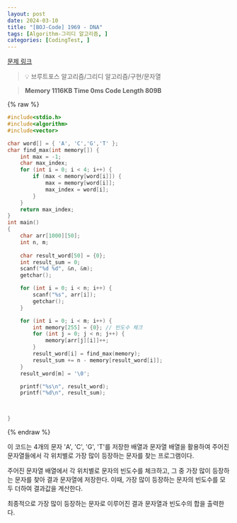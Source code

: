 ```yaml
---
layout: post
date: 2024-03-10
title: "[BOJ-Code] 1969 - DNA"
tags: [Algorithm-그리디 알고리즘, ]
categories: [CodingTest, ]
---
```


[문제 링크](https://www.acmicpc.net/problem/1969)


> 💡 브루트포스 알고리즘/그리디 알고리즘/구현/문자열


> **Memory   1116KB                                   Time   0ms                                Code Length   809B**



{% raw %}
```c++
#include<stdio.h>
#include<algorithm>
#include<vector>

char word[] = { 'A', 'C','G','T' };
char find_max(int memory[]) {
	int max = -1;
	char max_index;
	for (int i = 0; i < 4; i++) {
		if (max < memory[word[i]]) {
			max = memory[word[i]];
			max_index = word[i];
		}
	}
	return max_index;
}
int main()
{
	char arr[1000][50];
	int n, m;
	
	char result_word[50] = {0};
	int result_sum = 0;
	scanf("%d %d", &n, &m);
	getchar();

	for (int i = 0; i < n; i++) {
		scanf("%s", arr[i]);
		getchar();
	}

	for (int i = 0; i < m; i++) {
		int memory[255] = {0}; // 빈도수 체크
		for (int j = 0; j < n; j++) {
			memory[arr[j][i]]++;
		}
		result_word[i] = find_max(memory);
		result_sum += n - memory[result_word[i]];
	}
	result_word[m] = '\0';

	printf("%s\n", result_word);
	printf("%d\n", result_sum);
	


}
```
{% endraw %}



이 코드는 4개의 문자 'A', 'C', 'G', 'T'를 저장한 배열과 문자열 배열을 활용하여 주어진 문자열들에서 각 위치별로 가장 많이 등장하는 문자를 찾는 프로그램이다.

주어진 문자열 배열에서 각 위치별로 문자의 빈도수를 체크하고, 그 중 가장 많이 등장하는 문자를 찾아 결과 문자열에 저장한다. 이때, 가장 많이 등장하는 문자의 빈도수를 모두 더하여 결과값을 계산한다.

최종적으로 가장 많이 등장하는 문자로 이루어진 결과 문자열과 빈도수의 합을 출력한다.

